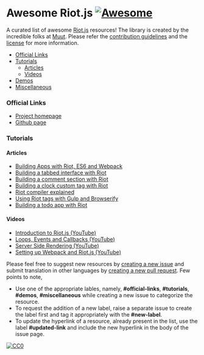 # **Awesome Riot.js** [![Awesome](https://cdn.rawgit.com/sindresorhus/awesome/d7305f38d29fed78fa85652e3a63e154dd8e8829/media/badge.svg)](https://github.com/sindresorhus/awesome)
A curated list of awesome [Riot.js](http://riotjs.com/) resources! The library is created by the incredible folks at [Muut](https://muut.com/blog/technology/riot-2.0/). Please refer the [contribution guidelines](#contribution-guidelines) and the [license](#license) for more information.

  - [Official Links](#official-links)
  - [Tutorials](#tutorials)
    - [Articles](#articles)
    - [Videos](#videos)
  - [Demos](#demos)
  - [Miscellaneous](#miscellaneous)

### Official Links

  - [Project homepage](http://riotjs.com/)
  - [Github page](https://github.com/riot/riot)

### Tutorials

#### Articles
- [Building Apps with Riot, ES6 and Webpack](http://blog.srackham.com/posts/riot-es6-webpack-apps/)
- [Building a tabbed interface with Riot](http://robertwpearce.com/blog/riotjs-example/)
- [Building a comment section with Riot](https://juriansluiman.nl/article/154/the-react-tutorial-for-riot)
- [Building a clock custom tag with Riot](https://juriansluiman.nl/article/154/the-react-tutorial-for-riot)
- [Riot compiler explained](http://www.triplet.fi/blog/riot-compiler-explained/)
- [Using Riot tags with Gulp and Browserify](http://www.triplet.fi/blog/adding_compiled_riot_tags_to_your_gulp_browserify_build/)
- [Building a todo app with Riot](http://www.marcusoft.net/2015/12/riotjs-anatomy-of-a-tag.html)

#### Videos
- [Introduction to Riot.js (YouTube)](https://www.youtube.com/watch?v=al87U6NgRTc)
- [Loops, Events and Callbacks (YouTube)](https://www.youtube.com/watch?v=T-ZV9dv93sw)
- [Server Side Rendering (YouTube)](https://www.youtube.com/watch?v=6ww1UXGJzcs)
- [Setting up Webpack and Riot.js (YouTube)](https://www.youtube.com/watch?v=UgdZbT-KPpY)

Please feel free to suggest new resources by [creating a new issue](https://github.com/pankajparashar/awesome-riotjs/issues) and submit translation in other languages by [creating a new pull request](https://github.com/pankajparashar/awesome-riotjs/pulls). Few points to note,

  - Use one of the appropriate lables, namely, **#official-links**, **#tutorials**, **#demos**, **#miscellaneous** while creating a new issue to categorize the resource.
  - To request the addition of a new label, raise a separate issue to create the label first and tag it appropriately with the **#new-label**.
  - To update the hyperlink of a resource, already present in the list, use the label **#updated-link** and include the new hyperlink in the body of the issue page.

[![CC0](https://i.creativecommons.org/p/zero/1.0/88x31.png)](https://creativecommons.org/publicdomain/zero/1.0/)
